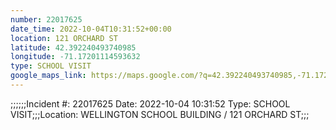 ```yaml
---
number: 22017625
date_time: 2022-10-04T10:31:52+00:00
location: 121 ORCHARD ST
latitude: 42.392240493740985
longitude: -71.17201114593632
type: SCHOOL VISIT
google_maps_link: https://maps.google.com/?q=42.392240493740985,-71.17201114593632
---
```


;;;;;;Incident #: 22017625   Date: 2022-10-04 10:31:52   Type: SCHOOL VISIT;;;Location: WELLINGTON SCHOOL BUILDING / 121 ORCHARD ST;;;
